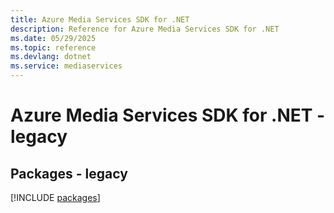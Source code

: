 ```yaml
---
title: Azure Media Services SDK for .NET
description: Reference for Azure Media Services SDK for .NET
ms.date: 05/29/2025
ms.topic: reference
ms.devlang: dotnet
ms.service: mediaservices
---
```

# Azure Media Services SDK for .NET - legacy
## Packages - legacy
[!INCLUDE [packages](media-services-index.md)]